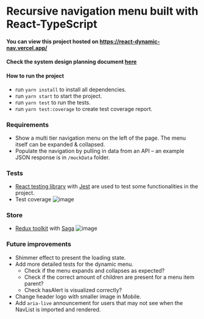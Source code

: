 # Recursive navigation menu built with React-TypeScript

#### You can view this project hosted on https://react-dynamic-nav.vercel.app/

#### Check the system design planning document [here](https://miro.com/app/board/uXjVO-gALlY=/?share_link_id=96023496855)

#### How to run the project

- run `yarn install` to install all dependencies.
- run `yarn start` to start the project.
- run `yarn test` to run the tests.
- run `yarn test:coverage` to create test coverage report.

### Requirements

- Show a multi tier navigation menu on the left of the page. The menu itself can be expanded & collapsed.
- Populate the navigation by pulling in data from an API – an example JSON response is in `/mockData` folder.

### Tests

- [React testing library](https://testing-library.com/docs/react-testing-library/intro/) with [Jest](https://jestjs.io/) are used to test some functionalities in the project.
- Test coverage
  ![image](https://user-images.githubusercontent.com/2457873/163713192-5ab5ac5d-0368-4616-8dfd-1f5bf7c97e5f.png)

### Store

- [Redux toolkit](https://redux-toolkit.js.org/) with [Saga](https://redux-saga.js.org/)
  ![image](https://user-images.githubusercontent.com/2457873/163710006-0d49c099-0ead-4667-ad16-0fcdf55ab1b8.png)

### Future improvements

- Shimmer effect to present the loading state.
- Add more detailed tests for the dynamic menu.
  - Check if the menu expands and collapses as expected?
  - Check if the correct amount of children are present for a menu item parent?
  - Check hasAlert is visualized correctly?
- Change header logo with smaller image in Mobile.
- Add `aria-live` announcement for users that may not see when the NavList is imported and rendered.
